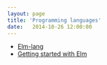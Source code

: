 ```yaml
---
layout: page
title: 'Programming languages'
date:   2014-10-26 12:00:00
---
```


* [Elm-lang](http://elm-lang.org/)
* [Getting started with Elm](http://pragmaticstudio.com/blog/2014/12/19/getting-started-with-elm)
